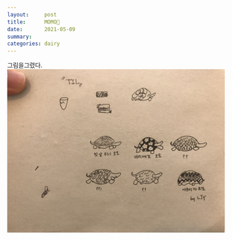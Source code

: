 ```yaml
---
layout:     post
title:      MOMO🧙
date:       2021-05-09
summary:    
categories: dairy
---
```

그림을그렸다.
![My image Name](/images/momo.jpg)
